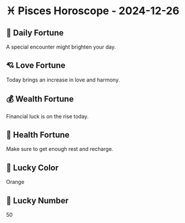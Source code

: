 # ♓ Pisces Horoscope - 2024-12-26

## 🎯 Daily Fortune

A special encounter might brighten your day.

## 💘 Love Fortune

Today brings an increase in love and harmony.

## 💰 Wealth Fortune

Financial luck is on the rise today.

## 🌱 Health Fortune

Make sure to get enough rest and recharge.

## 🎨 Lucky Color

Orange

## 🔢 Lucky Number

50
